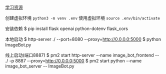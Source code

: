 
[学习资源](https://github.com/datawhalechina)


创建虚拟环境 `python3 -m venv .env`
使用虚拟环境 `source .env/bin/activate`

安装依赖
$ pip install flask openai python-dotenv flask_cors

本地启动
$  http-server ./ --port=8080  --proxy=http://0.0.0.0:5000
$  python ImageBot.py

线上启动(端口8887)
$ pm2 start http-server --name image_bot_frontend --  ./ -p 8887  --proxy=http://0.0.0.0:5000
$ pm2 start python --name image_bot_server -- ImageBot.py

